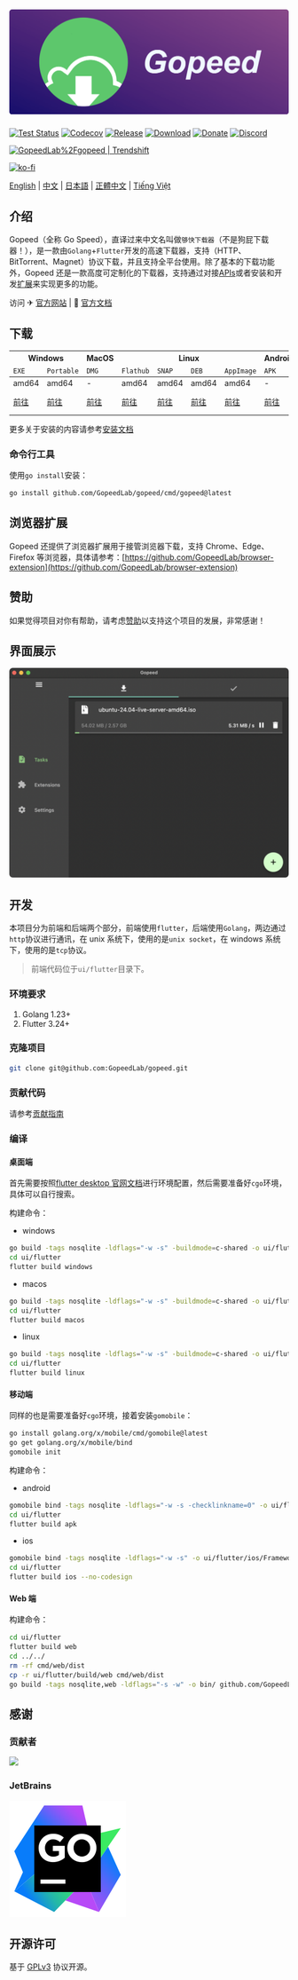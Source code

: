 # [![](_docs/img/banner.png)](https://gopeed.com)

[![Test Status](https://github.com/GopeedLab/gopeed/workflows/test/badge.svg)](https://github.com/GopeedLab/gopeed/actions?query=workflow%3Atest)
[![Codecov](https://codecov.io/gh/GopeedLab/gopeed/branch/main/graph/badge.svg)](https://codecov.io/gh/GopeedLab/gopeed)
[![Release](https://img.shields.io/github/release/GopeedLab/gopeed.svg)](https://github.com/GopeedLab/gopeed/releases)
[![Download](https://img.shields.io/github/downloads/GopeedLab/gopeed/total.svg)](https://github.com/GopeedLab/gopeed/releases)
[![Donate](https://img.shields.io/badge/%24-donate-ff69b4.svg)](https://docs.gopeed.com/zh/donate.html)
[![Discord](https://img.shields.io/discord/1037992631881449472?label=Discord&logo=discord&style=social)](https://discord.gg/ZUJqJrwCGB)

<a href="https://trendshift.io/repositories/7953" target="_blank"><img src="https://trendshift.io/api/badge/repositories/7953" alt="GopeedLab%2Fgopeed | Trendshift" style="width: 250px; height: 55px;" width="250" height="55"/></a>

[![ko-fi](https://ko-fi.com/img/githubbutton_sm.svg)](https://ko-fi.com/R6R6IJGN6)

[English](/README.md) | [中文](/README_zh-CN.md) | [日本語](/README_ja-JP.md) | [正體中文](/README_zh-TW.md) | [Tiếng Việt](/README_vi-VN.md)

## 介绍

Gopeed（全称 Go Speed），直译过来中文名叫做`够快下载器`（不是狗屁下载器！），是一款由`Golang`+`Flutter`开发的高速下载器，支持（HTTP、BitTorrent、Magnet）协议下载，并且支持全平台使用。除了基本的下载功能外，Gopeed 还是一款高度可定制化的下载器，支持通过对接[APIs](https://docs.gopeed.com/zh/dev-api.html)或者安装和开发[扩展](https://docs.gopeed.com/zh/dev-extension.html)来实现更多的功能。

访问 ✈ [官方网站](https://gopeed.com/zh-CN) | 📖 [官方文档](https://docs.gopeed.com/zh/)

## 下载

<table>
  <thead>
    <tr>
      <th colspan="2">Windows</th>
      <th>MacOS</th>
      <th colspan="4">Linux</th>
      <th>Android</th>
      <th>iOS</th>
      <th>Docker</th>
      <th colspan="2">Qnap</th>
      <th colspan="8">Web</th>
    </tr>
    <tr>
      <td><code>EXE</code></td>
      <td><code>Portable</code></td>
      <td><code>DMG</code></td>
      <td><code>Flathub</code></td>
      <td><code>SNAP</code></td>
      <td><code>DEB</code></td>
      <td><code>AppImage</code></td>
      <td><code>APK</code></td>
      <td><code>IPA</code></td>
      <td>-</td>
      <td colspan="2"><code>QPKG</code></td>
      <td colspan="3"><code>Windows</code></td>
      <td colspan="2"><code>MacOS</code></td>
      <td colspan="3"><code>Linux</code></td>
    </tr>
  </thead>
  <tbody>
    <tr>
      <td>amd64</td>
      <td>amd64</td>
      <td>-</td>
      <td>amd64</td>
      <td>amd64</td>
      <td>amd64</td>
      <td>amd64</td>
      <td>-</td>
      <td>-</td>
      <td>-</td>
      <td>amd64</td>
      <td>arm64</td>
      <td>amd64</td>
      <td>amd64</td>
      <td>386</td>
      <td>amd64</td>
      <td>amd64</td>
      <td>amd64</td>
      <td>amd64</td>
      <td>386</td>
    </tr>
    <tr>
      <td><a href="https://gopeed.com/api/download?tpl=Gopeed-$version-windows-amd64.zip">前往</a></td>
      <td><a href="https://gopeed.com/api/download?tpl=Gopeed-$version-windows-amd64-portable.zip">前往</a></td>
      <td><a href="https://gopeed.com/api/download?tpl=Gopeed-$version-macos.dmg">前往</a></td>
      <td><a href="https://flathub.org/apps/com.gopeed.Gopeed">前往</a></td>
      <td><a href="https://snapcraft.io/gopeed">前往</a></td>
      <td><a href="https://gopeed.com/api/download?tpl=Gopeed-$version-linux-amd64.deb">前往</a></td>
      <td><a href="https://gopeed.com/api/download?tpl=Gopeed-$version-linux-x86_64.AppImage">前往</a></td>
      <td><a href="https://gopeed.com/api/download?tpl=Gopeed-$version-android.apk">前往</a></td>
      <td><a href="https://gopeed.com/api/download?tpl=Gopeed-$version-ios.ipa">前往</a></td>
      <td><a href="https://hub.docker.com/r/liwei2633/gopeed">前往</a></td>
      <td><a href="https://gopeed.com/api/download?tpl=gopeed-$version-qnap-amd64.qpkg">前往</a></td>
      <td><a href="https://gopeed.com/api/download?tpl=gopeed-$version-qnap-arm64.qpkg">前往</a></td>
      <td><a href="https://gopeed.com/api/download?tpl=gopeed-web-$version-windows-amd64.zip">前往</a></td>
      <td><a href="https://gopeed.com/api/download?tpl=gopeed-web-$version-windows-arm64.zip">前往</a></td>
      <td><a href="https://gopeed.com/api/download?tpl=gopeed-web-$version-windows-386.zip">前往</a></td>
      <td><a href="https://gopeed.com/api/download?tpl=gopeed-web-$version-macos-amd64.zip">前往</a></td>
      <td><a href="https://gopeed.com/api/download?tpl=gopeed-web-$version-macos-arm64.zip">前往</a></td>
      <td><a href="https://gopeed.com/api/download?tpl=gopeed-web-$version-linux-amd64.zip">前往</a></td>
      <td><a href="https://gopeed.com/api/download?tpl=gopeed-web-$version-linux-arm64.zip">前往</a></td>
      <td><a href="https://gopeed.com/api/download?tpl=gopeed-web-$version-linux-386.zip">前往</a></td>
    </tr>
  </tbody>
</table>

更多关于安装的内容请参考[安装文档](https://docs.gopeed.com/zh/install.html)

### 命令行工具

使用`go install`安装：

```bash
go install github.com/GopeedLab/gopeed/cmd/gopeed@latest
```

## 浏览器扩展

Gopeed 还提供了浏览器扩展用于接管浏览器下载，支持 Chrome、Edge、Firefox 等浏览器，具体请参考：[https://github.com/GopeedLab/browser-extension](https://github.com/GopeedLab/browser-extension)

## 赞助

如果觉得项目对你有帮助，请考虑[赞助](https://docs.gopeed.com/zh/donate)以支持这个项目的发展，非常感谢！

## 界面展示

![](_docs/img/ui-demo.png)

## 开发

本项目分为前端和后端两个部分，前端使用`flutter`，后端使用`Golang`，两边通过`http`协议进行通讯，在 unix 系统下，使用的是`unix socket`，在 windows 系统下，使用的是`tcp`协议。

> 前端代码位于`ui/flutter`目录下。

### 环境要求

1. Golang 1.23+
2. Flutter 3.24+

### 克隆项目

```bash
git clone git@github.com:GopeedLab/gopeed.git
```

### 贡献代码

请参考[贡献指南](CONTRIBUTING_zh-CN.md)

### 编译

#### 桌面端

首先需要按照[flutter desktop 官网文档](https://docs.flutter.dev/development/platform-integration/desktop)进行环境配置，然后需要准备好`cgo`环境，具体可以自行搜索。

构建命令：

- windows

```bash
go build -tags nosqlite -ldflags="-w -s" -buildmode=c-shared -o ui/flutter/windows/libgopeed.dll github.com/GopeedLab/gopeed/bind/desktop
cd ui/flutter
flutter build windows
```

- macos

```bash
go build -tags nosqlite -ldflags="-w -s" -buildmode=c-shared -o ui/flutter/macos/Frameworks/libgopeed.dylib github.com/GopeedLab/gopeed/bind/desktop
cd ui/flutter
flutter build macos
```

- linux

```bash
go build -tags nosqlite -ldflags="-w -s" -buildmode=c-shared -o ui/flutter/linux/bundle/lib/libgopeed.so github.com/GopeedLab/gopeed/bind/desktop
cd ui/flutter
flutter build linux
```

#### 移动端

同样的也是需要准备好`cgo`环境，接着安装`gomobile`：

```bash
go install golang.org/x/mobile/cmd/gomobile@latest
go get golang.org/x/mobile/bind
gomobile init
```

构建命令：

- android

```bash
gomobile bind -tags nosqlite -ldflags="-w -s -checklinkname=0" -o ui/flutter/android/app/libs/libgopeed.aar -target=android -androidapi 21 -javapkg="com.gopeed" github.com/GopeedLab/gopeed/bind/mobile
cd ui/flutter
flutter build apk
```

- ios

```bash
gomobile bind -tags nosqlite -ldflags="-w -s" -o ui/flutter/ios/Frameworks/Libgopeed.xcframework -target=ios github.com/GopeedLab/gopeed/bind/mobile
cd ui/flutter
flutter build ios --no-codesign
```

#### Web 端

构建命令：

```bash
cd ui/flutter
flutter build web
cd ../../
rm -rf cmd/web/dist
cp -r ui/flutter/build/web cmd/web/dist
go build -tags nosqlite,web -ldflags="-s -w" -o bin/ github.com/GopeedLab/gopeed/cmd/web
```

## 感谢

### 贡献者

<a href="https://github.com/GopeedLab/gopeed/graphs/contributors">
  <img src="https://contrib.rocks/image?repo=GopeedLab/gopeed" />
</a>

### JetBrains

[![goland](_docs/img/goland.svg)](https://www.jetbrains.com/?from=gopeed)

## 开源许可

基于 [GPLv3](LICENSE) 协议开源。
